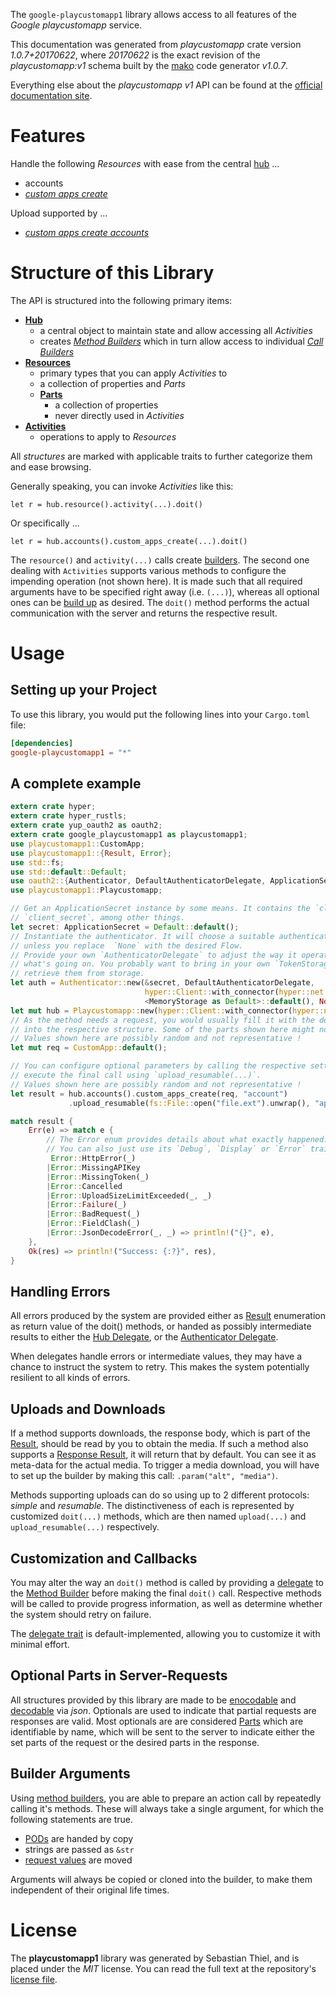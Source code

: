 <!---
DO NOT EDIT !
This file was generated automatically from 'src/mako/api/README.md.mako'
DO NOT EDIT !
-->
The `google-playcustomapp1` library allows access to all features of the *Google playcustomapp* service.

This documentation was generated from *playcustomapp* crate version *1.0.7+20170622*, where *20170622* is the exact revision of the *playcustomapp:v1* schema built by the [mako](http://www.makotemplates.org/) code generator *v1.0.7*.

Everything else about the *playcustomapp* *v1* API can be found at the
[official documentation site](https://developers.google.com/android/work/play/custom-app-api).
# Features

Handle the following *Resources* with ease from the central [hub](https://docs.rs/google-playcustomapp1/1.0.7+20170622/google_playcustomapp1/struct.Playcustomapp.html) ... 

* accounts
 * [*custom apps create*](https://docs.rs/google-playcustomapp1/1.0.7+20170622/google_playcustomapp1/struct.AccountCustomAppCreateCall.html)


Upload supported by ...

* [*custom apps create accounts*](https://docs.rs/google-playcustomapp1/1.0.7+20170622/google_playcustomapp1/struct.AccountCustomAppCreateCall.html)



# Structure of this Library

The API is structured into the following primary items:

* **[Hub](https://docs.rs/google-playcustomapp1/1.0.7+20170622/google_playcustomapp1/struct.Playcustomapp.html)**
    * a central object to maintain state and allow accessing all *Activities*
    * creates [*Method Builders*](https://docs.rs/google-playcustomapp1/1.0.7+20170622/google_playcustomapp1/trait.MethodsBuilder.html) which in turn
      allow access to individual [*Call Builders*](https://docs.rs/google-playcustomapp1/1.0.7+20170622/google_playcustomapp1/trait.CallBuilder.html)
* **[Resources](https://docs.rs/google-playcustomapp1/1.0.7+20170622/google_playcustomapp1/trait.Resource.html)**
    * primary types that you can apply *Activities* to
    * a collection of properties and *Parts*
    * **[Parts](https://docs.rs/google-playcustomapp1/1.0.7+20170622/google_playcustomapp1/trait.Part.html)**
        * a collection of properties
        * never directly used in *Activities*
* **[Activities](https://docs.rs/google-playcustomapp1/1.0.7+20170622/google_playcustomapp1/trait.CallBuilder.html)**
    * operations to apply to *Resources*

All *structures* are marked with applicable traits to further categorize them and ease browsing.

Generally speaking, you can invoke *Activities* like this:

```Rust,ignore
let r = hub.resource().activity(...).doit()
```

Or specifically ...

```ignore
let r = hub.accounts().custom_apps_create(...).doit()
```

The `resource()` and `activity(...)` calls create [builders][builder-pattern]. The second one dealing with `Activities` 
supports various methods to configure the impending operation (not shown here). It is made such that all required arguments have to be 
specified right away (i.e. `(...)`), whereas all optional ones can be [build up][builder-pattern] as desired.
The `doit()` method performs the actual communication with the server and returns the respective result.

# Usage

## Setting up your Project

To use this library, you would put the following lines into your `Cargo.toml` file:

```toml
[dependencies]
google-playcustomapp1 = "*"
```

## A complete example

```Rust
extern crate hyper;
extern crate hyper_rustls;
extern crate yup_oauth2 as oauth2;
extern crate google_playcustomapp1 as playcustomapp1;
use playcustomapp1::CustomApp;
use playcustomapp1::{Result, Error};
use std::fs;
use std::default::Default;
use oauth2::{Authenticator, DefaultAuthenticatorDelegate, ApplicationSecret, MemoryStorage};
use playcustomapp1::Playcustomapp;

// Get an ApplicationSecret instance by some means. It contains the `client_id` and 
// `client_secret`, among other things.
let secret: ApplicationSecret = Default::default();
// Instantiate the authenticator. It will choose a suitable authentication flow for you, 
// unless you replace  `None` with the desired Flow.
// Provide your own `AuthenticatorDelegate` to adjust the way it operates and get feedback about 
// what's going on. You probably want to bring in your own `TokenStorage` to persist tokens and
// retrieve them from storage.
let auth = Authenticator::new(&secret, DefaultAuthenticatorDelegate,
                              hyper::Client::with_connector(hyper::net::HttpsConnector::new(hyper_rustls::TlsClient::new())),
                              <MemoryStorage as Default>::default(), None);
let mut hub = Playcustomapp::new(hyper::Client::with_connector(hyper::net::HttpsConnector::new(hyper_rustls::TlsClient::new())), auth);
// As the method needs a request, you would usually fill it with the desired information
// into the respective structure. Some of the parts shown here might not be applicable !
// Values shown here are possibly random and not representative !
let mut req = CustomApp::default();

// You can configure optional parameters by calling the respective setters at will, and
// execute the final call using `upload_resumable(...)`.
// Values shown here are possibly random and not representative !
let result = hub.accounts().custom_apps_create(req, "account")
             .upload_resumable(fs::File::open("file.ext").unwrap(), "application/octet-stream".parse().unwrap());

match result {
    Err(e) => match e {
        // The Error enum provides details about what exactly happened.
        // You can also just use its `Debug`, `Display` or `Error` traits
         Error::HttpError(_)
        |Error::MissingAPIKey
        |Error::MissingToken(_)
        |Error::Cancelled
        |Error::UploadSizeLimitExceeded(_, _)
        |Error::Failure(_)
        |Error::BadRequest(_)
        |Error::FieldClash(_)
        |Error::JsonDecodeError(_, _) => println!("{}", e),
    },
    Ok(res) => println!("Success: {:?}", res),
}

```
## Handling Errors

All errors produced by the system are provided either as [Result](https://docs.rs/google-playcustomapp1/1.0.7+20170622/google_playcustomapp1/enum.Result.html) enumeration as return value of 
the doit() methods, or handed as possibly intermediate results to either the 
[Hub Delegate](https://docs.rs/google-playcustomapp1/1.0.7+20170622/google_playcustomapp1/trait.Delegate.html), or the [Authenticator Delegate](https://docs.rs/yup-oauth2/*/yup_oauth2/trait.AuthenticatorDelegate.html).

When delegates handle errors or intermediate values, they may have a chance to instruct the system to retry. This 
makes the system potentially resilient to all kinds of errors.

## Uploads and Downloads
If a method supports downloads, the response body, which is part of the [Result](https://docs.rs/google-playcustomapp1/1.0.7+20170622/google_playcustomapp1/enum.Result.html), should be
read by you to obtain the media.
If such a method also supports a [Response Result](https://docs.rs/google-playcustomapp1/1.0.7+20170622/google_playcustomapp1/trait.ResponseResult.html), it will return that by default.
You can see it as meta-data for the actual media. To trigger a media download, you will have to set up the builder by making
this call: `.param("alt", "media")`.

Methods supporting uploads can do so using up to 2 different protocols: 
*simple* and *resumable*. The distinctiveness of each is represented by customized 
`doit(...)` methods, which are then named `upload(...)` and `upload_resumable(...)` respectively.

## Customization and Callbacks

You may alter the way an `doit()` method is called by providing a [delegate](https://docs.rs/google-playcustomapp1/1.0.7+20170622/google_playcustomapp1/trait.Delegate.html) to the 
[Method Builder](https://docs.rs/google-playcustomapp1/1.0.7+20170622/google_playcustomapp1/trait.CallBuilder.html) before making the final `doit()` call. 
Respective methods will be called to provide progress information, as well as determine whether the system should 
retry on failure.

The [delegate trait](https://docs.rs/google-playcustomapp1/1.0.7+20170622/google_playcustomapp1/trait.Delegate.html) is default-implemented, allowing you to customize it with minimal effort.

## Optional Parts in Server-Requests

All structures provided by this library are made to be [enocodable](https://docs.rs/google-playcustomapp1/1.0.7+20170622/google_playcustomapp1/trait.RequestValue.html) and 
[decodable](https://docs.rs/google-playcustomapp1/1.0.7+20170622/google_playcustomapp1/trait.ResponseResult.html) via *json*. Optionals are used to indicate that partial requests are responses 
are valid.
Most optionals are are considered [Parts](https://docs.rs/google-playcustomapp1/1.0.7+20170622/google_playcustomapp1/trait.Part.html) which are identifiable by name, which will be sent to 
the server to indicate either the set parts of the request or the desired parts in the response.

## Builder Arguments

Using [method builders](https://docs.rs/google-playcustomapp1/1.0.7+20170622/google_playcustomapp1/trait.CallBuilder.html), you are able to prepare an action call by repeatedly calling it's methods.
These will always take a single argument, for which the following statements are true.

* [PODs][wiki-pod] are handed by copy
* strings are passed as `&str`
* [request values](https://docs.rs/google-playcustomapp1/1.0.7+20170622/google_playcustomapp1/trait.RequestValue.html) are moved

Arguments will always be copied or cloned into the builder, to make them independent of their original life times.

[wiki-pod]: http://en.wikipedia.org/wiki/Plain_old_data_structure
[builder-pattern]: http://en.wikipedia.org/wiki/Builder_pattern
[google-go-api]: https://github.com/google/google-api-go-client

# License
The **playcustomapp1** library was generated by Sebastian Thiel, and is placed 
under the *MIT* license.
You can read the full text at the repository's [license file][repo-license].

[repo-license]: https://github.com/Byron/google-apis-rsblob/master/LICENSE.md
